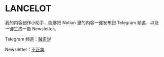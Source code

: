 # LANCELOT

我的内容创作小助手，能够把 Notion 里的内容一键发布到 Telegram 频道，以及一键生成一篇 Newsletter。

Telegram 频道：[贼歪说](https://t.me/aboutzy)

Newsletter：[不正集](https://varzy.zhubai.love)